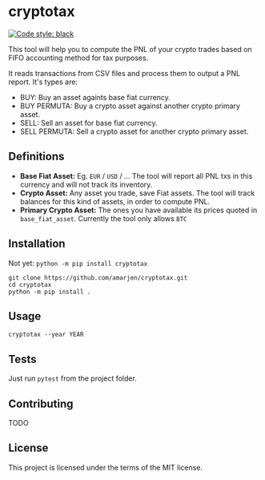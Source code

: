 # cryptotax
[![Code style: black](https://img.shields.io/badge/code%20style-black-000000.svg)](https://github.com/psf/black)

This tool will help you to compute the PNL of your crypto trades based on FIFO accounting method for tax purposes.

It reads transactions from CSV files and process them to output a PNL report. It's types are:
- BUY: Buy an asset againts base fiat currency.
- BUY PERMUTA: Buy a crypto asset against another crypto primary asset.
- SELL: Sell an asset for base fiat currency.
- SELL PERMUTA: Sell a crypto asset for another crypto primary asset.

## Definitions
- **Base Fiat Asset:** Eg. `EUR` / `USD` / ... The tool will report all PNL txs in this currency and will not track its inventory.
- **Crypto Asset:** Any asset you trade, save Fiat assets. The tool will track balances for this kind of assets, in order to compute PNL.
- **Primary Crypto Asset:** The ones you have available its prices quoted in `base_fiat_asset`. Currently the tool only allows `BTC`

## Installation
Not yet: `python -m pip install cryptotax`

```
git clone https://github.com/amarjen/cryptotax.git
cd cryptotax
python -m pip install .
```

## Usage
`cryptotax --year YEAR`

## Tests
Just run `pytest` from the project folder.

## Contributing
TODO

## License
This project is licensed under the terms of the MIT license.
